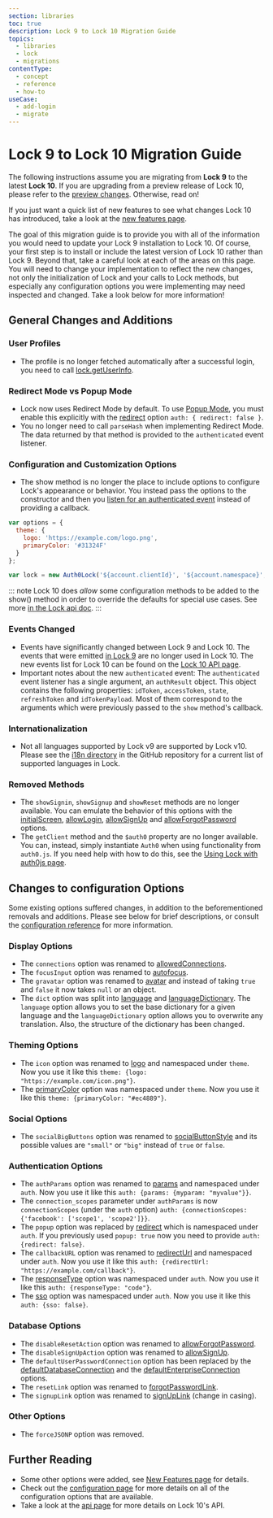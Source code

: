```yaml
---
section: libraries
toc: true
description: Lock 9 to Lock 10 Migration Guide
topics:
  - libraries
  - lock
  - migrations
contentType:
  - concept
  - reference
  - how-to
useCase:
  - add-login
  - migrate
---
```

# Lock 9 to Lock 10 Migration Guide

The following instructions assume you are migrating from **Lock 9** to the latest **Lock 10**. If you are upgrading from a preview release of Lock 10, please refer to the [preview changes](#upgrading-from-preview-releases). Otherwise, read on!

If you just want a quick list of new features to see what changes Lock 10 has introduced, take a look at the [new features page](/libraries/lock/v10/new-features).

The goal of this migration guide is to provide you with all of the information you would need to update your Lock 9 installation to Lock 10. Of course, your first step is to install or include the latest version of Lock 10 rather than Lock 9. Beyond that, take a careful look at each of the areas on this page. You will need to change your implementation to reflect the new changes, not only the initialization of Lock and your calls to Lock methods, but especially any configuration options you were implementing may need inspected and changed. Take a look below for more information!

## General Changes and Additions

### User Profiles

- The profile is no longer fetched automatically after a successful login, you need to call [lock.getUserInfo](/libraries/lock/v10/api#getuserinfo-).

### Redirect Mode vs Popup Mode

- Lock now uses Redirect Mode by default. To use [Popup Mode](/libraries/lock/v10/popup-mode), you must enable this explicitly with the [redirect](/libraries/lock/v10/configuration#redirect-boolean-) option `auth: { redirect: false }`.
- You no longer need to call `parseHash` when implementing Redirect Mode. The data returned by that method is provided to the `authenticated` event listener.

### Configuration and Customization Options

- The show method is no longer the place to include options to configure Lock's appearance or behavior. You instead pass the options to the constructor and then you [listen for an authenticated event](/libraries/lock/v10/api#on-) instead of providing a callback.

```js
var options = {
  theme: {
    logo: 'https://example.com/logo.png',
    primaryColor: '#31324F'
  }
};
```

```js
var lock = new Auth0Lock('${account.clientId}', '${account.namespace}', options);
```

::: note
Lock 10 does _allow_ some configuration methods to be added to the show() method in order to override the defaults for special use cases. See more [in the Lock api doc](/libraries/lock/v10/api#show-).
:::

### Events Changed

- Events have significantly changed between Lock 9 and Lock 10. The events that were emitted [in Lock 9](/libraries/lock/v9/events) are no longer used in Lock 10. The new events list for Lock 10 can be found on the [Lock 10 API page](/libraries/lock/v10/api#on-).
- Important notes about the new `authenticated` event: The `authenticated` event listener has a single argument, an `authResult` object. This object contains the following properties: `idToken`, `accessToken`, `state`, `refreshToken` and `idTokenPayload`. Most of them correspond to the arguments which were previously passed to the `show` method's callback.

### Internationalization

- Not all languages supported by Lock v9 are supported by Lock v10. Please see the [i18n directory](https://github.com/auth0/lock/tree/master/src/i18n) in the GitHub repository for a current list of supported languages in Lock.

### Removed Methods

- The `showSignin`, `showSignup` and `showReset` methods are no longer available. You can emulate the behavior of this options with the [initialScreen](/libraries/lock/v10/configuration#initialscreen-string-), [allowLogin](/libraries/lock/v10/configuration#allowlogin-boolean-), [allowSignUp](/libraries/lock/v10/configuration#allowsignup-boolean-) and [allowForgotPassword](/libraries/lock/v10/configuration#allowforgotpassword-boolean-) options.
- The `getClient` method and the `$auth0` property are no longer available. You can, instead, simply instantiate `Auth0` when using functionality from `auth0.js`. If you need help with how to do this, see the [Using Lock with auth0js page](/libraries/lock/v10/auth0js).

## Changes to configuration Options

Some existing options suffered changes, in addition to the beforementioned removals and additions. Please see below for brief descriptions, or consult the [configuration reference](/libraries/lock/v10/configuration) for more information.

### Display Options

- The `connections` option was renamed to [allowedConnections](/libraries/lock/v10/configuration#allowedconnections-array-).
- The `focusInput` option was renamed to [autofocus](/libraries/lock/v10/configuration#autofocus-boolean-).
- The `gravatar` option was renamed to [avatar](/libraries/lock/v10/configuration#avatar-object-) and instead of taking `true` and `false` it now takes `null` or an object.
- The `dict` option was split into [language](/libraries/lock/v10/configuration#language-string-) and [languageDictionary](/libraries/lock/v10/configuration#languagedictionary-object-). The `language` option allows you to set the base dictionary for a given language and the `languageDictionary` option allows you to overwrite any translation. Also, the structure of the dictionary has been changed.

### Theming Options

- The `icon` option was renamed to [logo](/libraries/lock/v10/configuration#logo-string-) and namespaced under `theme`. Now you use it like this `theme: {logo: "https://example.com/icon.png"}`.
- The [primaryColor](/libraries/lock/v10/configuration#primarycolor-string-) option was namespaced under `theme`. Now you use it like this `theme: {primaryColor: "#ec4889"}`.

### Social Options

- The `socialBigButtons` option was renamed to [socialButtonStyle](/libraries/lock/v10/configuration#socialbuttonstyle-string-) and its possible values are `"small"` or `"big"` instead of `true` or `false`.

### Authentication Options

- The `authParams` option was renamed to [params](/libraries/lock/v10/configuration#params-object-) and namespaced under `auth`. Now you use it like this `auth: {params: {myparam: "myvalue"}}`.
- The `connection_scopes` parameter under `authParams` is now `connectionScopes` (under the `auth` option) `auth: {connectionScopes: {'facebook': ['scope1', 'scope2']}}`.
- The `popup` option was replaced by [redirect](/libraries/lock/v10/configuration#redirect-boolean-) which is namespaced under `auth`. If you previously used `popup: true` now you need to provide `auth: {redirect: false}`.
- The `callbackURL` option was renamed to [redirectUrl](/libraries/lock/v10/configuration#redirecturl-string-) and namespaced under `auth`. Now you use it like this `auth: {redirectUrl: "https://example.com/callback"}`.
- The [responseType](/libraries/lock/v10/configuration#responsetype-string-) option was namespaced under `auth`.  Now you use it like this `auth: {responseType: "code"}`.
- The [sso](/libraries/lock/v10/configuration#sso-boolean-) option was namespaced under `auth`.  Now you use it like this `auth: {sso: false}`.

### Database Options

- The `disableResetAction` option was renamed to [allowForgotPassword](/libraries/lock/v10/configuration#allowforgotpassword-boolean-).
- The `disableSignUpAction` option was renamed to [allowSignUp](/libraries/lock/v10/configuration#allowsignup-boolean-).
- The `defaultUserPasswordConnection` option has been replaced by the [defaultDatabaseConnection](/libraries/lock/v10/configuration#defaultdatabaseconnection-string-) and the [defaultEnterpriseConnection](/libraries/lock/v10/configuration#defaultenterpriseconnection-string-) options.
- The `resetLink` option was renamed to [forgotPasswordLink](/libraries/lock/v10/configuration#forgotpasswordlink-string-).
- The `signupLink` option was renamed to [signUpLink](/libraries/lock/v10/configuration#signuplink-string-) (change in casing).

### Other Options

- The `forceJSONP` option was removed.

## Further Reading

- Some other options were added, see [New Features page](/libraries/lock/v10/new-features) for details.
- Check out the [configuration page](/libraries/lock/v10/configuration) for more details on all of the configuration options that are available.
- Take a look at the [api page](/libraries/lock/v10/api) for more details on Lock 10's API.
